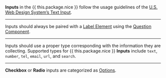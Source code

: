 **Inputs** in the {{ this.package.nice }} follow the usage guidelines of the <a target="_blank" rel="noopener" href="https://designsystem.digital.gov/components/text-input/">U.S. Web Design System’s Text Input</a>.

---

Inputs should always be paired with a [Label Element](labels) using the [Question Component](question).

---

Inputs should use a proper type corresponding with the information they are collecting. Supported types for {{ this.package.nice }} **Inputs** include `text`, `number`, `tel`, `email`, `url`, and `search`.

---

**Checkbox** or **Radio** inputs are categorized as [Options](options).
